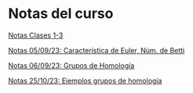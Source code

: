 # Notas del curso


[Notas Clases 1-3](https://www.dropbox.com/scl/fi/isenmyc2wquke6zxmxgc3/Notas1-3.pdf?rlkey=07i3z0gp2mzgrk6wj3v2gzjh9&dl=0)

[Notas 05/09/23: Característica de Euler, Núm. de Betti](https://www.dropbox.com/scl/fi/5zt7t5wdlk9cgwx5rr41k/Notas-4.pdf?rlkey=kdmq19pr776zdcwwoqfelm7n5&dl=0)

[Notas 06/09/23: Grupos de Homología](https://www.dropbox.com/scl/fi/gxqt1x8z26ugu9umnu1eg/notas5.pdf?rlkey=244avz6b57ehox5k0rs6smb9y&dl=0)

[Notas 25/10/23: Ejemplos grupos de homología](https://www.dropbox.com/scl/fi/zfur1mhx8hjssh3kppb1w/Clase-241023.pdf?rlkey=flh5jrltyuj5z5e31k3qabfro&dl=0)
